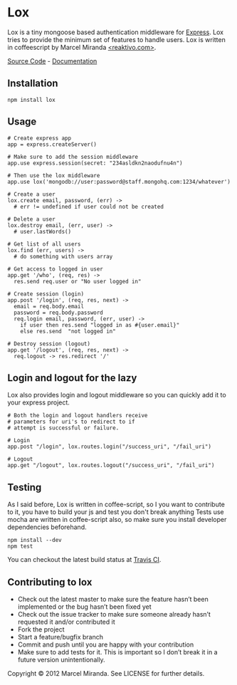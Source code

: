 # Lox

Lox is a tiny mongoose based authentication middleware for [Express](http://expressjs.com).
Lox tries to provide the minimum set of features to handle users.
Lox is written in coffeescript by Marcel Miranda [<reaktivo.com>](http://reaktivo.com).

[Source Code](https://github.com/reaktivo/lox) - [Documentation](http://reaktivo.github.com/lox/)


## Installation

    npm install lox


## Usage

    # Create express app
    app = express.createServer()

    # Make sure to add the session middleware
    app.use express.session(secret: "234asldkn2naodufnu4n")

    # Then use the lox middleware
    app.use lox('mongodb://user:password@staff.mongohq.com:1234/whatever')

    # Create a user
    lox.create email, password, (err) ->
      # err != undefined if user could not be created

    # Delete a user
    lox.destroy email, (err, user) ->
      # user.lastWords()

    # Get list of all users
    lox.find (err, users) ->
      # do something with users array

    # Get access to logged in user
    app.get '/who', (req, res) ->
      res.send req.user or "No user logged in"

    # Create session (login)
    app.post '/login', (req, res, next) ->
      email = req.body.email
      password = req.body.password
      req.login email, password, (err, user) ->
        if user then res.send "logged in as #{user.email}"
        else res.send  "not logged in"

    # Destroy session (logout)
    app.get '/logout', (req, res, next) ->
      req.logout -> res.redirect '/'

## Login and logout for the lazy

Lox also provides login and logout middleware so you can quickly add it to your express project.

    # Both the login and logout handlers receive
    # parameters for uri's to redirect to if
    # attempt is successful or failure.

    # Login
    app.post "/login", lox.routes.login("/success_uri", "/fail_uri")

    # Logout
    app.get "/logout", lox.routes.logout("/success_uri", "/fail_uri")


## Testing

As I said before, Lox is written in coffee-script, so I you want to contribute to it, you have to build your js and test you don't break anything
Tests use mocha are written in coffee-script also, so make sure you install developer dependencies beforehand.

    npm install --dev
    npm test

You can checkout the latest build status at [Travis CI](http://travis-ci.org/#!/reaktivo/lox).

## Contributing to lox

 - Check out the latest master to make sure the feature hasn’t been implemented or the bug hasn’t been fixed yet
 - Check out the issue tracker to make sure someone already hasn’t requested it and/or contributed it
 - Fork the project
 - Start a feature/bugfix branch
 - Commit and push until you are happy with your contribution
 - Make sure to add tests for it. This is important so I don’t break it in a future version unintentionally.


Copyright © 2012 Marcel Miranda. See LICENSE for further details.